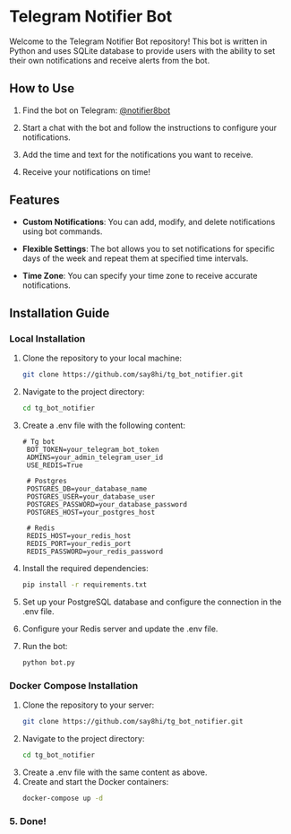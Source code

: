 # Telegram Notifier Bot

Welcome to the Telegram Notifier Bot repository! This bot is written in Python and uses SQLite database to provide users with the ability to set their own notifications and receive alerts from the bot.

## How to Use

1. Find the bot on Telegram: [@notifier8bot](https://t.me/notifier8bot)

2. Start a chat with the bot and follow the instructions to configure your notifications.

3. Add the time and text for the notifications you want to receive.

4. Receive your notifications on time!

## Features

- **Custom Notifications**: You can add, modify, and delete notifications using bot commands.

- **Flexible Settings**: The bot allows you to set notifications for specific days of the week and repeat them at specified time intervals.

- **Time Zone**: You can specify your time zone to receive accurate notifications.
## Installation Guide

### Local Installation

1. Clone the repository to your local machine:

   ```bash
   git clone https://github.com/say8hi/tg_bot_notifier.git
2. Navigate to the project directory:

    ```bash
   cd tg_bot_notifier
   
3. Create a .env file with the following content:
    
   ```env
   # Tg bot
    BOT_TOKEN=your_telegram_bot_token
    ADMINS=your_admin_telegram_user_id
    USE_REDIS=True

    # Postgres
    POSTGRES_DB=your_database_name
    POSTGRES_USER=your_database_user
    POSTGRES_PASSWORD=your_database_password
    POSTGRES_HOST=your_postgres_host
    
    # Redis
    REDIS_HOST=your_redis_host
    REDIS_PORT=your_redis_port
    REDIS_PASSWORD=your_redis_password
   
4. Install the required dependencies:
    ```bash
   pip install -r requirements.txt
   
5. Set up your PostgreSQL database and configure the connection in the .env file.

6. Configure your Redis server and update the .env file.
7. Run the bot:
    ```bash
   python bot.py
   
### Docker Compose Installation
1. Clone the repository to your server:
    ```bash
   git clone https://github.com/say8hi/tg_bot_notifier.git

2. Navigate to the project directory:
    ```bash
   cd tg_bot_notifier

3. Create a .env file with the same content as above.
4. Create and start the Docker containers:
    ```bash
   docker-compose up -d
### 5. Done!